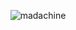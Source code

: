 <div align="center">
  
![madachine](https://count.getloli.com/get/@madachine?theme=rule34)  

</div>
